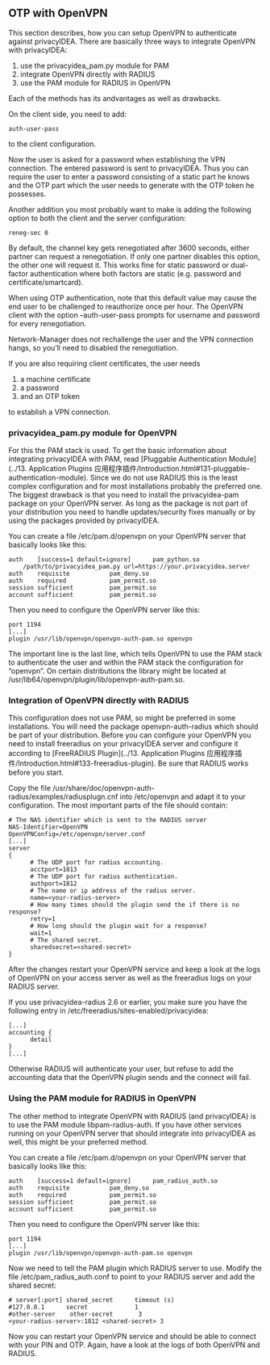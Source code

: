 ## OTP with OpenVPN

This section describes, how you can setup OpenVPN to authenticate against privacyIDEA. There are basically three ways to integrate OpenVPN with privacyIDEA:

1. use the privacyidea_pam.py module for PAM
2. integrate OpenVPN directly with RADIUS
3. use the PAM module for RADIUS in OpenVPN

Each of the methods has its andvantages as well as drawbacks.

On the client side, you need to add:

```
auth-user-pass
```

to the client configuration.

Now the user is asked for a password when establishing the VPN connection. The entered password is sent to privacyIDEA. Thus you can require the user to enter a password consisting of a static part he knows and the OTP part which the user needs to generate with the OTP token he possesses.

Another addition you most probably want to make is adding the following option to both the client and the server configuration:

```
reneg-sec 0
```

By default, the channel key gets renegotiated after 3600 seconds, either partner can request a renegotiation. If only one partner disables this option, the other one will request it. This works fine for static password or dual-factor authentication where both factors are static (e.g. password and certificate/smartcard).

When using OTP authentication, note that this default value may cause the end user to be challenged to reauthorize once per hour. The OpenVPN client with the option –auth-user-pass prompts for username and password for every renegotiation.

Network-Manager does not rechallenge the user and the VPN connection hangs, so you’ll need to disabled the renegotiation.

If you are also requiring client certificates, the user needs

1. a machine certificate
2. a password
3. and an OTP token

to establish a VPN connection.

### privacyidea_pam.py module for OpenVPN

For this the PAM stack is used. To get the basic information about integrating privacyIDEA with PAM, read [Pluggable Authentication Module](../13. Application Plugins 应用程序插件/Introduction.html#131-pluggable-authentication-module). Since we do not use RADIUS this is the least complex configuration and for most installations probably the preferred one. The biggest drawback is that you need to install the privacyidea-pam package on your OpenVPN server. As long as the package is not part of your distribution you need to handle updates/security fixes manually or by using the packages provided by privacyIDEA.

You can create a file /etc/pam.d/openvpn on your OpenVPN server that basically looks like this:

```
auth    [success=1 default=ignore]      pam_python.so
    /path/to/privacyidea_pam.py url=https://your.privacyidea.server
auth    requisite           pam_deny.so
auth    required            pam_permit.so
session sufficient          pam_permit.so
account sufficient          pam_permit.so
```

Then you need to configure the OpenVPN server like this:

```
port 1194
[...]
plugin /usr/lib/openvpn/openvpn-auth-pam.so openvpn
```

The important line is the last line, which tells OpenVPN to use the PAM stack to authenticate the user and within the PAM stack the configuration for “openvpn”. On certain distributions the library might be located at /usr/lib64/openvpn/plugin/lib/openvpn-auth-pam.so.

### Integration of OpenVPN directly with RADIUS

This configuration does not use PAM, so might be preferred in some installations. You will need the package openvpn-auth-radius which should be part of your distribution. Before you can configure your OpenVPN you need to install freeradius on your privacyIDEA server and configure it according to [FreeRADIUS Plugin](../13. Application Plugins 应用程序插件/Introduction.html#133-freeradius-plugin). Be sure that RADIUS works before you start.

Copy the file /usr/share/doc/openvpn-auth-radius/examples/radiusplugn.cnf into /etc/openvpn and adapt it to your configuration. The most important parts of the file should contain:

```
# The NAS identifier which is sent to the RADIUS server
NAS-Identifier=OpenVPN
OpenVPNConfig=/etc/openvpn/server.conf
[...]
server
{
      # The UDP port for radius accounting.
      acctport=1813
      # The UDP port for radius authentication.
      authport=1812
      # The name or ip address of the radius server.
      name=<your-radius-server>
      # How many times should the plugin send the if there is no response?
      retry=1
      # How long should the plugin wait for a response?
      wait=1
      # The shared secret.
      sharedsecret=<shared-secret>
}
```

After the changes restart your OpenVPN service and keep a look at the logs of OpenVPN on your access server as well as the freeradius logs on your RADIUS server.

If you use privacyidea-radius 2.6 or earlier, you make sure you have the following entry in /etc/freeradius/sites-enabled/privacyidea:

```
[...]
accounting {
      detail
}
[...]
```

Otherwise RADIUS will authenticate your user, but refuse to add the accounting data that the OpenVPN plugin sends and the connect will fail.

### Using the PAM module for RADIUS in OpenVPN

The other method to integrate OpenVPN with RADIUS (and privacyIDEA) is to use the PAM module libpam-radius-auth. If you have other services running on your OpenVPN server that should integrate into privacyIDEA as well, this might be your preferred method.

You can create a file /etc/pam.d/openvpn on your OpenVPN server that basically looks like this:

```
auth    [success=1 default=ignore]      pam_radius_auth.so
auth    requisite           pam_deny.so
auth    required            pam_permit.so
session sufficient          pam_permit.so
account sufficient          pam_permit.so
```

Then you need to configure the OpenVPN server like this:

```
port 1194
[...]
plugin /usr/lib/openvpn/openvpn-auth-pam.so openvpn
```

Now we need to tell the PAM plugin which RADIUS server to use. Modify the file /etc/pam_radius_auth.conf to point to your RADIUS server and add the shared secret:

```
# server[:port] shared_secret      timeout (s)
#127.0.0.1      secret             1
#other-server    other-secret       3
<your-radius-server>:1812 <shared-secret> 3
```

Now you can restart your OpenVPN service and should be able to connect with your PIN and OTP. Again, have a look at the logs of both OpenVPN and RADIUS.